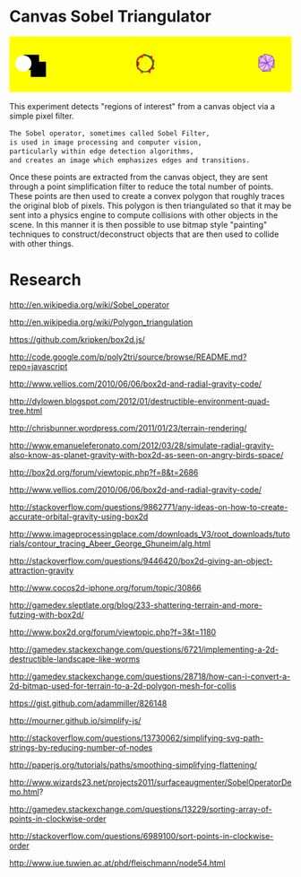 # Canvas Sobel Triangulator

![image](region-of-interest-into-polygon.png)

This experiment detects "regions of interest" from a canvas object via a simple pixel filter.

    The Sobel operator, sometimes called Sobel Filter,
    is used in image processing and computer vision,
    particularly within edge detection algorithms,
    and creates an image which emphasizes edges and transitions.

Once these points are extracted from the canvas object, they are sent through a point simplification filter to reduce the total number of points. These points are then used to create a convex polygon that roughly traces the original blob of pixels. This polygon is then triangulated so that it may be sent into a physics engine to compute collisions with other objects in the scene. In this manner it is then possible to use bitmap style "painting" techniques to construct/deconstruct objects that are then used to collide with other things.

# Research

http://en.wikipedia.org/wiki/Sobel_operator

http://en.wikipedia.org/wiki/Polygon_triangulation

https://github.com/kripken/box2d.js/

http://code.google.com/p/poly2tri/source/browse/README.md?repo=javascript

http://www.vellios.com/2010/06/06/box2d-and-radial-gravity-code/

http://dylowen.blogspot.com/2012/01/destructible-environment-quad-tree.html

http://chrisbunner.wordpress.com/2011/01/23/terrain-rendering/

http://www.emanueleferonato.com/2012/03/28/simulate-radial-gravity-also-know-as-planet-gravity-with-box2d-as-seen-on-angry-birds-space/

http://box2d.org/forum/viewtopic.php?f=8&t=2686

http://www.vellios.com/2010/06/06/box2d-and-radial-gravity-code/

http://stackoverflow.com/questions/9862771/any-ideas-on-how-to-create-accurate-orbital-gravity-using-box2d

http://www.imageprocessingplace.com/downloads_V3/root_downloads/tutorials/contour_tracing_Abeer_George_Ghuneim/alg.html

http://stackoverflow.com/questions/9446420/box2d-giving-an-object-attraction-gravity

http://www.cocos2d-iphone.org/forum/topic/30866

http://gamedev.sleptlate.org/blog/233-shattering-terrain-and-more-futzing-with-box2d/

http://www.box2d.org/forum/viewtopic.php?f=3&t=1180

http://gamedev.stackexchange.com/questions/6721/implementing-a-2d-destructible-landscape-like-worms

http://gamedev.stackexchange.com/questions/28718/how-can-i-convert-a-2d-bitmap-used-for-terrain-to-a-2d-polygon-mesh-for-collis

https://gist.github.com/adammiller/826148

http://mourner.github.io/simplify-js/

http://stackoverflow.com/questions/13730062/simplifying-svg-path-strings-by-reducing-number-of-nodes

http://paperjs.org/tutorials/paths/smoothing-simplifying-flattening/

http://www.wizards23.net/projects2011/surfaceaugmenter/SobelOperatorDemo.html?

http://gamedev.stackexchange.com/questions/13229/sorting-array-of-points-in-clockwise-order

http://stackoverflow.com/questions/6989100/sort-points-in-clockwise-order

http://www.iue.tuwien.ac.at/phd/fleischmann/node54.html
